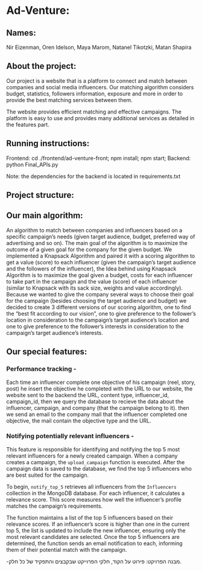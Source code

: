 # Ad-Venture:

## Names:
Nir Eizenman, Oren Idelson, Maya Marom, Natanel Tikotzki, Matan Shapira


## About the project: 
Our project is a website that is a platform to connect and match between companies and social media influencers. Our matching algorithm considers budget, statistics, followers information, exposure and more in order to provide the best matching services between them.

The website provides efficient matching and effective campaigns. The platform is easy to use and provides many additional services as detailed in the features part.


## Running instructions:
Frontend: cd ./frontend/ad-venture-front; npm install; npm start;
Backend: python Final_APIs.py

Note: the dependencies for the backend is located in requirements.txt


## Project structure:


## Our main algorithm:

An algorithm to match between companies and influencers based on a specific campaign’s needs (given target audience, budget, preferred way of advertising and so on).
The main goal of the algorithm is to maximize the outcome of a given goal for the company for the given budget.
We implemented a Knapsack Algorithm and paired it with a scoring algorithm to get a value (score) to each influencer (given the campaign’s target audience and the followers of the influencer), the Idea behind using Knapsack Algorithm is to maximize the goal given a budget, costs for each influencer to take part in the campaign and the value (score) of each influencer (similar to Knapsack with its sack size, weights and value accordingly).
Because we wanted to give the company several ways to choose their goal for the campaign (besides choosing the target audience and budget) we decided to create 3 different versions of our scoring algorithm, one to find the “best fit according to our vision”, one to give preference to the follower’s location in consideration to the campaign’s target audience’s location and one to give preference to the follower’s interests in consideration to the campaign’s target audience’s interests.


## Our special features:

### Performance tracking -
Each time an influencer complete one objective of his campaign (reel, story, post) he insert the objective he completed with the URL to our website, the website sent to the backend the URL, content type, influencer_id, campaign_id, then we query the database to recieve the data about the influencer, campaign, and company (that the campaign belong to it). then we send an email to the company mail that the influencer completed one objective, the mail contain the objective type and the URL.

### Notifying potentially relevant influencers -
This feature is responsible for identifying and notifying the top 5 most relevant influencers for a newly created campaign. When a company creates a campaign, the `upload_campaign` function is executed. After the campaign data is saved to the database, we find the top 5 influencers who are best suited for the campaign.

To begin, `notify_top_5` retrieves all influencers from the `Influencers` collection in the MongoDB database. For each influencer, it calculates a relevance score. This score measures how well the influencer’s profile matches the campaign’s requirements.

The function maintains a list of the top 5 influencers based on their relevance scores. If an influencer’s score is higher than one in the current top 5, the list is updated to include the new influencer, ensuring only the most relevant candidates are selected. Once the top 5 influencers are determined, the function sends an email notification to each, informing them of their potential match with the campaign.


-מבנה הפרויקט: פירוט על הקוד, חלקי הפרוייקט שבקבצים והתפקיד של כל חלק. 

